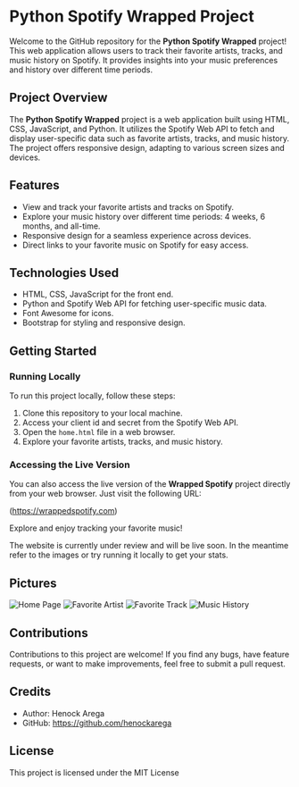 # Python Spotify Wrapped Project

Welcome to the GitHub repository for the **Python Spotify Wrapped** project! This web application allows users to track their favorite artists, tracks, and music history on Spotify. It provides insights into your music preferences and history over different time periods.

## Project Overview

The **Python Spotify Wrapped** project is a web application built using HTML, CSS, JavaScript, and Python. It utilizes the Spotify Web API to fetch and display user-specific data such as favorite artists, tracks, and music history. The project offers responsive design, adapting to various screen sizes and devices.

## Features

- View and track your favorite artists and tracks on Spotify.
- Explore your music history over different time periods: 4 weeks, 6 months, and all-time.
- Responsive design for a seamless experience across devices.
- Direct links to your favorite music on Spotify for easy access.

## Technologies Used

- HTML, CSS, JavaScript for the front end.
- Python and Spotify Web API for fetching user-specific music data.
- Font Awesome for icons.
- Bootstrap for styling and responsive design.

## Getting Started

### Running Locally

To run this project locally, follow these steps:

1. Clone this repository to your local machine.
2. Access your client id and secret from the Spotify Web API.
3. Open the `home.html` file in a web browser.
4. Explore your favorite artists, tracks, and music history.

### Accessing the Live Version

You can also access the live version of the **Wrapped Spotify** project directly from your web browser. Just visit the following URL:

(https://wrappedspotify.com) 

Explore and enjoy tracking your favorite music!

The website is currently under review and will be live soon. In the meantime refer to the images or try running it locally to get your stats.

## Pictures

![Home Page](https://i.imgur.com/lWE42Xx.png)
![Favorite Artist](https://i.imgur.com/4fnzFhJ.png)
![Favorite Track](https://i.imgur.com/aKKP7fb.png)
![Music History](https://i.imgur.com/SOYH7n5.png)

## Contributions

Contributions to this project are welcome! If you find any bugs, have feature requests, or want to make improvements, feel free to submit a pull request.

## Credits

- Author: Henock Arega
- GitHub: https://github.com/henockarega

## License

This project is licensed under the MIT License
